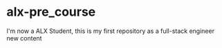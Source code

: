 # alx-pre_course
I'm now a ALX Student, this is my first repository as a full-stack engineer
new content
